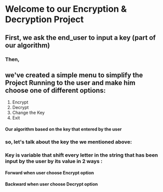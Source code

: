 # Welcome to our Encryption & Decryption Project 
## First, we ask the end_user to input a key (part of our algorithm)
### Then,
## we've created a simple menu to simplify the Project Running to the user and make him choose one of different options: 
1. Encrypt
2. Decrypt
3. Change the Key
4. Exit 
#### Our algorithm based on the key that entered by the user 
### so, let's talk about the key the we mentioned above:
### Key is variable that shift every letter in the string that has been input by the user by its value in 2 ways :
#### Forward when user choose Encrypt option
#### Backward when user choose Decrypt option


